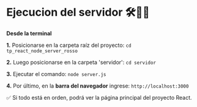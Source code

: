 
# Ejecucion del servidor 🛠️👷‍♂️

**Desde la terminal**

**1.** Posicionarse en la carpeta raíz del proyecto: ``cd tp_react_node_server_rosso``

**2.** Luego posicionarse en la carpeta 'servidor': ``cd servidor``

**3.** Ejecutar el comando: ``node server.js`` 

**4.** Por último, en la **barra del navegador** ingrese: ``http://localhost:3000``

✅ Si todo está en orden, podrá ver la página principal del proyecto React.

